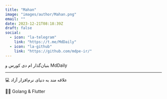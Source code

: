 ```yaml
---
title: "Mahan"
image: "images/author/Mahan.png"
email: ""
date: 2023-12-21T08:18:39Z
draft: false
social:
  - icon: "la-telegram"
    link: "https://t.me/MdDaily"
  - icon: "la-github"
    link: "https://github.com/mdpe-ir/"
---
```



بنیان‌گذار ام دی کورس و MdDaily

---

💻 علاقه مند به دنیای نرم‌افزار آزاد

👨‍💻 Golang & Flutter